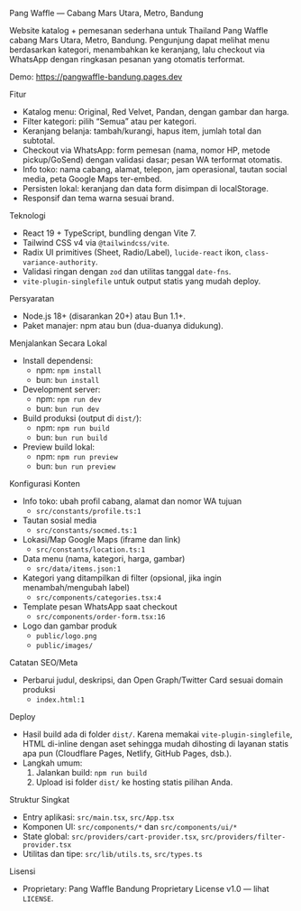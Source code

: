 Pang Waffle — Cabang Mars Utara, Metro, Bandung

Website katalog + pemesanan sederhana untuk Thailand Pang Waffle cabang Mars Utara, Metro, Bandung. Pengunjung dapat melihat menu berdasarkan kategori, menambahkan ke keranjang, lalu checkout via WhatsApp dengan ringkasan pesanan yang otomatis terformat.

Demo: https://pangwaffle-bandung.pages.dev

Fitur
- Katalog menu: Original, Red Velvet, Pandan, dengan gambar dan harga.
- Filter kategori: pilih “Semua” atau per kategori.
- Keranjang belanja: tambah/kurangi, hapus item, jumlah total dan subtotal.
- Checkout via WhatsApp: form pemesan (nama, nomor HP, metode pickup/GoSend) dengan validasi dasar; pesan WA terformat otomatis.
- Info toko: nama cabang, alamat, telepon, jam operasional, tautan social media, peta Google Maps ter-embed.
- Persisten lokal: keranjang dan data form disimpan di localStorage.
- Responsif dan tema warna sesuai brand.

Teknologi
- React 19 + TypeScript, bundling dengan Vite 7.
- Tailwind CSS v4 via `@tailwindcss/vite`.
- Radix UI primitives (Sheet, Radio/Label), `lucide-react` ikon, `class-variance-authority`.
- Validasi ringan dengan `zod` dan utilitas tanggal `date-fns`.
- `vite-plugin-singlefile` untuk output statis yang mudah deploy.

Persyaratan
- Node.js 18+ (disarankan 20+) atau Bun 1.1+.
- Paket manajer: npm atau bun (dua-duanya didukung).

Menjalankan Secara Lokal
- Install dependensi:
  - npm: `npm install`
  - bun: `bun install`
- Development server:
  - npm: `npm run dev`
  - bun: `bun run dev`
- Build produksi (output di `dist/`):
  - npm: `npm run build`
  - bun: `bun run build`
- Preview build lokal:
  - npm: `npm run preview`
  - bun: `bun run preview`

Konfigurasi Konten
- Info toko: ubah profil cabang, alamat dan nomor WA tujuan
  - `src/constants/profile.ts:1`
- Tautan sosial media
  - `src/constants/socmed.ts:1`
- Lokasi/Map Google Maps (iframe dan link)
  - `src/constants/location.ts:1`
- Data menu (nama, kategori, harga, gambar)
  - `src/data/items.json:1`
- Kategori yang ditampilkan di filter (opsional, jika ingin menambah/mengubah label)
  - `src/components/categories.tsx:4`
- Template pesan WhatsApp saat checkout
  - `src/components/order-form.tsx:16`
- Logo dan gambar produk
  - `public/logo.png`
  - `public/images/`

Catatan SEO/Meta
- Perbarui judul, deskripsi, dan Open Graph/Twitter Card sesuai domain produksi
  - `index.html:1`

Deploy
- Hasil build ada di folder `dist/`. Karena memakai `vite-plugin-singlefile`, HTML di-inline dengan aset sehingga mudah dihosting di layanan statis apa pun (Cloudflare Pages, Netlify, GitHub Pages, dsb.).
- Langkah umum:
  1) Jalankan build: `npm run build`
  2) Upload isi folder `dist/` ke hosting statis pilihan Anda.

Struktur Singkat
- Entry aplikasi: `src/main.tsx`, `src/App.tsx`
- Komponen UI: `src/components/*` dan `src/components/ui/*`
- State global: `src/providers/cart-provider.tsx`, `src/providers/filter-provider.tsx`
- Utilitas dan tipe: `src/lib/utils.ts`, `src/types.ts`

Lisensi
- Proprietary: Pang Waffle Bandung Proprietary License v1.0 — lihat `LICENSE`.
